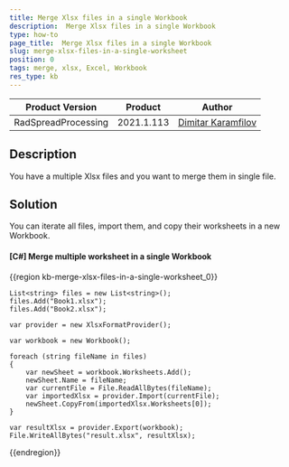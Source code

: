 ```yaml
---
title: Merge Xlsx files in a single Workbook
description:  Merge Xlsx files in a single Workbook
type: how-to 
page_title:  Merge Xlsx files in a single Workbook
slug: merge-xlsx-files-in-a-single-worksheet
position: 0
tags: merge, xlsx, Excel, Workbook  
res_type: kb
---
```


|Product Version|Product|Author|
|----|----|----|
|RadSpreadProcessing|2021.1.113|[Dimitar Karamfilov](https://www.telerik.com/blogs/author/dimitar-karamfilov)|

## Description
 
You have a multiple Xlsx files and you want to merge them in single file. 

## Solution

You can iterate all files, import them, and copy their worksheets in a new Workbook. 

#### __[C#] Merge multiple worksheet in a single Workbook__

{{region kb-merge-xlsx-files-in-a-single-worksheet_0}}

    List<string> files = new List<string>();
    files.Add("Book1.xlsx");
    files.Add("Book2.xlsx");

    var provider = new XlsxFormatProvider();

    var workbook = new Workbook();

    foreach (string fileName in files)
    {
        var newSheet = workbook.Worksheets.Add();
        newSheet.Name = fileName;
        var currentFile = File.ReadAllBytes(fileName);
        var importedXlsx = provider.Import(currentFile);
        newSheet.CopyFrom(importedXlsx.Worksheets[0]);
    }

    var resultXlsx = provider.Export(workbook);
    File.WriteAllBytes("result.xlsx", resultXlsx);

{{endregion}}
